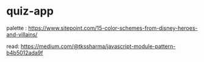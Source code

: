 # quiz-app
palette : https://www.sitepoint.com/15-color-schemes-from-disney-heroes-and-villains/

read: https://medium.com/@tkssharma/javascript-module-pattern-b4b5012ada9f
